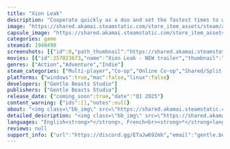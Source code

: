 ```yaml
---
title: "Xion Leak"
description: "Cooperate quickly as a duo and set the fastest times to win the trophies! Escape before the Xion gas fries your precious circuits! Run fast, be in sync, and avoid the countless dangers that the mysterious Foreman has placed in your path."
image: "https://shared.akamai.steamstatic.com/store_item_assets/steam/apps/1948490/header.jpg?t=1730270573"
capsule_image: "https://shared.akamai.steamstatic.com/store_item_assets/steam/apps/1948490/capsule_231x87.jpg?t=1730270573"
categories: game
steamid: 1948490
screenshots: [{"id":0,"path_thumbnail":"https://shared.akamai.steamstatic.com/store_item_assets/steam/apps/1948490/ss_a6bceac4964c261ee7991c467eb6dfb8f8f835a8.600x338.jpg?t=1730270573","path_full":"https://shared.akamai.steamstatic.com/store_item_assets/steam/apps/1948490/ss_a6bceac4964c261ee7991c467eb6dfb8f8f835a8.1920x1080.jpg?t=1730270573"},{"id":1,"path_thumbnail":"https://shared.akamai.steamstatic.com/store_item_assets/steam/apps/1948490/ss_4a6f49d670a0e9260c6dc3ab467f4552f9a2ed2e.600x338.jpg?t=1730270573","path_full":"https://shared.akamai.steamstatic.com/store_item_assets/steam/apps/1948490/ss_4a6f49d670a0e9260c6dc3ab467f4552f9a2ed2e.1920x1080.jpg?t=1730270573"},{"id":2,"path_thumbnail":"https://shared.akamai.steamstatic.com/store_item_assets/steam/apps/1948490/ss_369766ccd0f43a0c321741e70cb758c932fe90cb.600x338.jpg?t=1730270573","path_full":"https://shared.akamai.steamstatic.com/store_item_assets/steam/apps/1948490/ss_369766ccd0f43a0c321741e70cb758c932fe90cb.1920x1080.jpg?t=1730270573"},{"id":3,"path_thumbnail":"https://shared.akamai.steamstatic.com/store_item_assets/steam/apps/1948490/ss_5481975a0a2a33dc4b18351d8da96558f626042a.600x338.jpg?t=1730270573","path_full":"https://shared.akamai.steamstatic.com/store_item_assets/steam/apps/1948490/ss_5481975a0a2a33dc4b18351d8da96558f626042a.1920x1080.jpg?t=1730270573"},{"id":4,"path_thumbnail":"https://shared.akamai.steamstatic.com/store_item_assets/steam/apps/1948490/ss_0f2d2cb6df05a8008ae724976bdf3c800e3db01a.600x338.jpg?t=1730270573","path_full":"https://shared.akamai.steamstatic.com/store_item_assets/steam/apps/1948490/ss_0f2d2cb6df05a8008ae724976bdf3c800e3db01a.1920x1080.jpg?t=1730270573"},{"id":5,"path_thumbnail":"https://shared.akamai.steamstatic.com/store_item_assets/steam/apps/1948490/ss_334c126a0c7cc64e776596dca31ef137b5567218.600x338.jpg?t=1730270573","path_full":"https://shared.akamai.steamstatic.com/store_item_assets/steam/apps/1948490/ss_334c126a0c7cc64e776596dca31ef137b5567218.1920x1080.jpg?t=1730270573"},{"id":6,"path_thumbnail":"https://shared.akamai.steamstatic.com/store_item_assets/steam/apps/1948490/ss_316437401a9c1fef242523e60f087c2739ec77b8.600x338.jpg?t=1730270573","path_full":"https://shared.akamai.steamstatic.com/store_item_assets/steam/apps/1948490/ss_316437401a9c1fef242523e60f087c2739ec77b8.1920x1080.jpg?t=1730270573"},{"id":7,"path_thumbnail":"https://shared.akamai.steamstatic.com/store_item_assets/steam/apps/1948490/ss_dbd9bb208e4749c37357eff79a8c661831a528d4.600x338.jpg?t=1730270573","path_full":"https://shared.akamai.steamstatic.com/store_item_assets/steam/apps/1948490/ss_dbd9bb208e4749c37357eff79a8c661831a528d4.1920x1080.jpg?t=1730270573"},{"id":8,"path_thumbnail":"https://shared.akamai.steamstatic.com/store_item_assets/steam/apps/1948490/ss_a612cff7a186842bded3fa05d6fa8bbba5131d6f.600x338.jpg?t=1730270573","path_full":"https://shared.akamai.steamstatic.com/store_item_assets/steam/apps/1948490/ss_a612cff7a186842bded3fa05d6fa8bbba5131d6f.1920x1080.jpg?t=1730270573"},{"id":9,"path_thumbnail":"https://shared.akamai.steamstatic.com/store_item_assets/steam/apps/1948490/ss_04e7eacf62da4db84b4757cb89bf458de743e858.600x338.jpg?t=1730270573","path_full":"https://shared.akamai.steamstatic.com/store_item_assets/steam/apps/1948490/ss_04e7eacf62da4db84b4757cb89bf458de743e858.1920x1080.jpg?t=1730270573"},{"id":10,"path_thumbnail":"https://shared.akamai.steamstatic.com/store_item_assets/steam/apps/1948490/ss_455df8b4bb975580d2543fb4e0e64366f23d6ae9.600x338.jpg?t=1730270573","path_full":"https://shared.akamai.steamstatic.com/store_item_assets/steam/apps/1948490/ss_455df8b4bb975580d2543fb4e0e64366f23d6ae9.1920x1080.jpg?t=1730270573"},{"id":11,"path_thumbnail":"https://shared.akamai.steamstatic.com/store_item_assets/steam/apps/1948490/ss_b6035f9ba6c0f957fea9e7cb0d7d830adee56fff.600x338.jpg?t=1730270573","path_full":"https://shared.akamai.steamstatic.com/store_item_assets/steam/apps/1948490/ss_b6035f9ba6c0f957fea9e7cb0d7d830adee56fff.1920x1080.jpg?t=1730270573"},{"id":12,"path_thumbnail":"https://shared.akamai.steamstatic.com/store_item_assets/steam/apps/1948490/ss_2c3389dea8486bf689dc584c23b6668bbca548a4.600x338.jpg?t=1730270573","path_full":"https://shared.akamai.steamstatic.com/store_item_assets/steam/apps/1948490/ss_2c3389dea8486bf689dc584c23b6668bbca548a4.1920x1080.jpg?t=1730270573"},{"id":13,"path_thumbnail":"https://shared.akamai.steamstatic.com/store_item_assets/steam/apps/1948490/ss_c40245492a69ae67aef1a5d99e7f355f69676be8.600x338.jpg?t=1730270573","path_full":"https://shared.akamai.steamstatic.com/store_item_assets/steam/apps/1948490/ss_c40245492a69ae67aef1a5d99e7f355f69676be8.1920x1080.jpg?t=1730270573"}]
movies: [{"id":257023673,"name":"Xion Leak - NEW trailer","thumbnail":"https://shared.akamai.steamstatic.com/store_item_assets/steam/apps/257023673/movie.293x165.jpg?t=1715950741","webm":{"480":"http://video.akamai.steamstatic.com/store_trailers/257023673/movie480_vp9.webm?t=1715950741","max":"http://video.akamai.steamstatic.com/store_trailers/257023673/movie_max_vp9.webm?t=1715950741"},"mp4":{"480":"http://video.akamai.steamstatic.com/store_trailers/257023673/movie480.mp4?t=1715950741","max":"http://video.akamai.steamstatic.com/store_trailers/257023673/movie_max.mp4?t=1715950741"},"highlight":true}]
genres: ["Action","Adventure","Indie"]
steam_categories: ["Multi-player","Co-op","Online Co-op","Shared/Split Screen Co-op","Shared/Split Screen","Full controller support","Steam Cloud","Remote Play Together"]
platforms: {"windows":true,"mac":false,"linux":false}
developers: ["Gentle Beasts Studio"]
publishers: ["Gentle Beasts Studio"]
release_date: {"coming_soon":true,"date":"Q1 2025"}
content_warning: {"ids":[],"notes":null}
about: "<img class=\"bb_img\" src=\"https://shared.akamai.steamstatic.com/store_item_assets/steam/apps/1948490/extras/description_steam_vitesse.gif?t=1730270573\" /><h2 class=\"bb_tag\">Concept</h2>Xion Leak is a <strong>two-player co-op game</strong>, and it goes fast!<br>Improve your times bit by bit to earn the <strong>Silver and Gold trophies!</strong><br><br>Run fast, be in sync and avoid the countless dangers that the mysterious Foreman has placed in your path.<br><br>In some special levels, the stopwatch is replaced by <strong>a dangerous gas that destroys everything in its path, the Xion.</strong><br>Move as fast as you can before the Xion catches up with you and fries your precious circuits!<br><br>A fast-paced cooperative platform game for two players, with numerous speed levels, puzzles, bosses and secrets.<br><br><img class=\"bb_img\" src=\"https://shared.akamai.steamstatic.com/store_item_assets/steam/apps/1948490/extras/description_steam_coop.gif?t=1730270573\" /><h2 class=\"bb_tag\">Features</h2><ul class=\"bb_ul\"><li> A fast-paced 2-player co-op platformer <br></li><li> Timed levels to earn trophies<br></li><li> But also puzzles to solve and bosses to defeat!<br></li><li> Pixel-art graphics in a well-oiled, fun atmosphere <br></li><li> Nervous, rhythmic soundtrack with drum &amp; bass, electro, jazz...<br></li><li> Customize your robots by spending your screws: colors, hats, accessories, etc.</li></ul><br><img class=\"bb_img\" src=\"https://shared.akamai.steamstatic.com/store_item_assets/steam/apps/1948490/extras/description_steam_gas.gif?t=1730270573\" /><br><br>"
detailed_description: "<img class=\"bb_img\" src=\"https://shared.akamai.steamstatic.com/store_item_assets/steam/apps/1948490/extras/description_steam_vitesse.gif?t=1730270573\" /><h2 class=\"bb_tag\">Concept</h2>Xion Leak is a <strong>two-player co-op game</strong>, and it goes fast!<br>Improve your times bit by bit to earn the <strong>Silver and Gold trophies!</strong><br><br>Run fast, be in sync and avoid the countless dangers that the mysterious Foreman has placed in your path.<br><br>In some special levels, the stopwatch is replaced by <strong>a dangerous gas that destroys everything in its path, the Xion.</strong><br>Move as fast as you can before the Xion catches up with you and fries your precious circuits!<br><br>A fast-paced cooperative platform game for two players, with numerous speed levels, puzzles, bosses and secrets.<br><br><img class=\"bb_img\" src=\"https://shared.akamai.steamstatic.com/store_item_assets/steam/apps/1948490/extras/description_steam_coop.gif?t=1730270573\" /><h2 class=\"bb_tag\">Features</h2><ul class=\"bb_ul\"><li> A fast-paced 2-player co-op platformer <br></li><li> Timed levels to earn trophies<br></li><li> But also puzzles to solve and bosses to defeat!<br></li><li> Pixel-art graphics in a well-oiled, fun atmosphere <br></li><li> Nervous, rhythmic soundtrack with drum &amp; bass, electro, jazz...<br></li><li> Customize your robots by spending your screws: colors, hats, accessories, etc.</li></ul><br><img class=\"bb_img\" src=\"https://shared.akamai.steamstatic.com/store_item_assets/steam/apps/1948490/extras/description_steam_gas.gif?t=1730270573\" /><br><br>"
languages: "English<strong>*</strong>, French<br><strong>*</strong>languages with full audio support"
reviews: null
support_info: {"url":"https://discord.gg/ETaJw692mh","email":"gentle.beasts.studio@gmail.com"}
---
```


